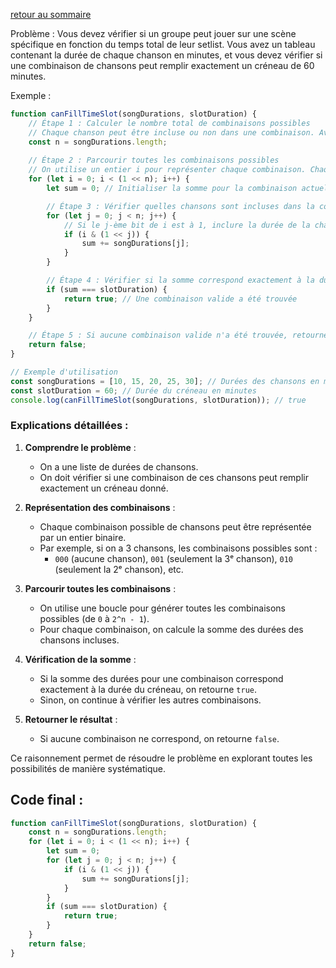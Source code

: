[retour au sommaire](./)  

Problème :
Vous devez vérifier si un groupe peut jouer sur une scène spécifique en fonction du temps total de leur setlist. Vous avez un tableau contenant la durée de chaque chanson en minutes, et vous devez vérifier si une combinaison de chansons peut remplir exactement un créneau de 60 minutes.

Exemple :

```js
function canFillTimeSlot(songDurations, slotDuration) {
    // Étape 1 : Calculer le nombre total de combinaisons possibles
    // Chaque chanson peut être incluse ou non dans une combinaison. Avec n chansons, il y a 2^n combinaisons possibles.
    const n = songDurations.length;
    
    // Étape 2 : Parcourir toutes les combinaisons possibles
    // On utilise un entier i pour représenter chaque combinaison. Chaque bit de i indique si une chanson est incluse (1) ou non (0).
    for (let i = 0; i < (1 << n); i++) {
        let sum = 0; // Initialiser la somme pour la combinaison actuelle

        // Étape 3 : Vérifier quelles chansons sont incluses dans la combinaison actuelle
        for (let j = 0; j < n; j++) {
            // Si le j-ème bit de i est à 1, inclure la durée de la chanson j dans la somme
            if (i & (1 << j)) {
                sum += songDurations[j];
            }
        }

        // Étape 4 : Vérifier si la somme correspond exactement à la durée du créneau
        if (sum === slotDuration) {
            return true; // Une combinaison valide a été trouvée
        }
    }

    // Étape 5 : Si aucune combinaison valide n'a été trouvée, retourner false
    return false;
}

// Exemple d'utilisation
const songDurations = [10, 15, 20, 25, 30]; // Durées des chansons en minutes
const slotDuration = 60; // Durée du créneau en minutes
console.log(canFillTimeSlot(songDurations, slotDuration)); // true
```

### Explications détaillées :
1. **Comprendre le problème** :
   - On a une liste de durées de chansons.
   - On doit vérifier si une combinaison de ces chansons peut remplir exactement un créneau donné.

2. **Représentation des combinaisons** :
   - Chaque combinaison possible de chansons peut être représentée par un entier binaire.
   - Par exemple, si on a 3 chansons, les combinaisons possibles sont :
     - `000` (aucune chanson), `001` (seulement la 3ᵉ chanson), `010` (seulement la 2ᵉ chanson), etc.

3. **Parcourir toutes les combinaisons** :
   - On utilise une boucle pour générer toutes les combinaisons possibles (de `0` à `2^n - 1`).
   - Pour chaque combinaison, on calcule la somme des durées des chansons incluses.

4. **Vérification de la somme** :
   - Si la somme des durées pour une combinaison correspond exactement à la durée du créneau, on retourne `true`.
   - Sinon, on continue à vérifier les autres combinaisons.

5. **Retourner le résultat** :
   - Si aucune combinaison ne correspond, on retourne `false`.

Ce raisonnement permet de résoudre le problème en explorant toutes les possibilités de manière systématique.

## Code final :
```js
function canFillTimeSlot(songDurations, slotDuration) {
    const n = songDurations.length;
    for (let i = 0; i < (1 << n); i++) {
        let sum = 0;
        for (let j = 0; j < n; j++) {
            if (i & (1 << j)) {
                sum += songDurations[j];
            }
        }
        if (sum === slotDuration) {
            return true;
        }
    }
    return false;
}
```